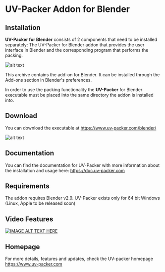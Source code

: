 # UV-Packer Addon for Blender

## Installation
**UV-Packer for Blender** consists of 2 components that need to be installed
separately: The UV-Packer for Blender addon that provides the user interface in
Blender and the corresponding program that performs the packing.

![alt text](https://www.uv-packer.com/wp-content/uploads/2021/02/UV-Packer_Blender_fastest_uv-packing_1080px.jpg "UV-Packer for Blender Release")

This archive contains the add-on for Blender. It can be installed through the Add-ons section in Blender's preferences.

In order to use the packing functionality the **UV-Packer** for Blender executable must be placed into the same directory the addon is installed into.

## Download
You can download the executable at https://www.uv-packer.com/blender/

![alt text](https://www.uv-packer.com/wp-content/uploads/2021/02/UV-Packer_Blender_Comparison_Case_1_1920px.jpg "UV-Packer for Blender Comparison")

## Documentation
You can find the documentation for UV-Packer with more information about the
installation and usage here:
https://doc.uv-packer.com


## Requirements
The addon requires Blender v2.9. 
UV-Packer exists only for 64 bit Windows (Linux, Apple to be released soon)

## Video Features

[![IMAGE ALT TEXT HERE](https://www.uv-packer.com/wp-content/uploads/2021/02/UV-Packer_Blender_Youtube_Title_640px.jpg)](https://youtu.be/LHkrN4eGTOE)

## Homepage
For more details, features and updates, check the UV-packer homepage https://www.uv-packer.com
